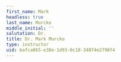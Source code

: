 ```yaml
---
first_name: Mark
headless: true
last_name: Murcko
middle_initial: ''
salutation: Dr.
title: Dr. Mark Murcko
type: instructor
uid: bafca065-e38e-1d93-0c18-34074e2798f4
---
```

